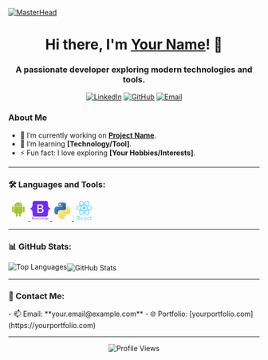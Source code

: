 <!-- Header with a MasterHead GIF and custom styling -->
[![MasterHead](https://user-images.githubusercontent.com/109351602/202650321-7f4da361-f98f-4345-8df4-adf352a11322.gif)](https://yourportfolio.com)

<h1 align="center">Hi there, I'm <a href="https://yourportfolio.com">Your Name</a>! 👋</h1>
<h3 align="center">A passionate developer exploring modern technologies and tools.</h3>

<!-- Social Media Links -->
<p align="center">
  <a href="https://linkedin.com/in/yourprofile" target="_blank"><img src="https://img.shields.io/badge/-LinkedIn-blue?style=for-the-badge&logo=linkedin" alt="LinkedIn"></a>
  <a href="https://github.com/yourprofile" target="_blank"><img src="https://img.shields.io/badge/-GitHub-black?style=for-the-badge&logo=github" alt="GitHub"></a>
  <a href="mailto:your.email@example.com"><img src="https://img.shields.io/badge/-Email-red?style=for-the-badge&logo=gmail" alt="Email"></a>
</p>

<!-- About Me Section -->
### About Me
- 🔭 I’m currently working on **[Project Name](#)**.
- 🌱 I’m learning **[Technology/Tool]**.
- ⚡ Fun fact: I love exploring **[Your Hobbies/Interests]**.

---

<!-- Languages and Tools Section -->
<h3 align="left">🛠 Languages and Tools:</h3>
<p align="left">
  <a href="https://developer.android.com" target="_blank" rel="noreferrer">
    <img src="https://raw.githubusercontent.com/devicons/devicon/master/icons/android/android-original-wordmark.svg" alt="android" width="40" height="40"/>
  </a>
  <a href="https://getbootstrap.com" target="_blank" rel="noreferrer">
    <img src="https://raw.githubusercontent.com/devicons/devicon/master/icons/bootstrap/bootstrap-plain-wordmark.svg" alt="bootstrap" width="40" height="40"/>
  </a>
  <a href="https://www.python.org" target="_blank" rel="noreferrer">
    <img src="https://raw.githubusercontent.com/devicons/devicon/master/icons/python/python-original.svg" alt="python" width="40" height="40"/>
  </a>
  <a href="https://reactjs.org" target="_blank" rel="noreferrer">
    <img src="https://raw.githubusercontent.com/devicons/devicon/master/icons/react/react-original-wordmark.svg" alt="react" width="40" height="40"/>
  </a>
  <!-- Add more icons as needed -->
</p>

---

<!-- GitHub Stats Section -->
<h3 align="left">📊 GitHub Stats:</h3>
<p>
  <img align="left" src="https://github-readme-stats.vercel.app/api/top-langs?username=stigibalint&show_icons=true&locale=en&layout=compact" alt="Top Languages" />
  <img align="center" src="https://github-readme-stats.vercel.app/api?username=stigibalint&show_icons=true&theme=radical" alt="GitHub Stats" />
</p>

---

<!-- Contact Me Section -->
<h3 align="left">💬 Contact Me:</h3>
<p align="left">
  - 📫 Email: **your.email@example.com**
  - 🌐 Portfolio: [yourportfolio.com](https://yourportfolio.com)
</p>

---

<p align="center">
  <img src="https://komarev.com/ghpvc/?username=stigibalint&label=Profile%20views&color=0e75b6&style=flat" alt="Profile Views" />
</p>
